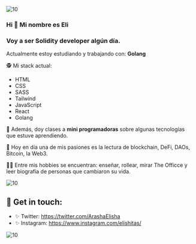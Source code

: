 ![10](https://user-images.githubusercontent.com/55170175/114474409-87dd6800-9bcc-11eb-9ca0-538bd30ae29b.png)

### Hi 👋 Mi nombre es Eli

###  Voy a ser Solidity developer algún día. 

Actualmente estoy estudiando y trabajando con: **Golang**

🕵 Mi stack actual:
* HTML
* CSS
* SASS
* Tailwind
* JavaScript 
* React
* Golang


🖤 Además, doy clases a **mini programadoras** sobre algunas tecnologías que estuve aprendiendo.

🌱 Hoy en día una de mis pasiones es la lectura de blockchain, DeFi, DAOs, Bitcoin, la Web3.

👩🏻 Entre mis hobbies se encuentran: enseñar, rollear, mirar The Officce y leer biografía de personas que cambiaron su vida.
 

![10](https://user-images.githubusercontent.com/55170175/114474409-87dd6800-9bcc-11eb-9ca0-538bd30ae29b.png)


## 🖤 Get in touch: 
* ✨ Twitter: https://twitter.com/ArashaElisha
* ✨ Instagram: https://www.instagram.com/elishitas/


![10](https://user-images.githubusercontent.com/55170175/114474409-87dd6800-9bcc-11eb-9ca0-538bd30ae29b.png)

